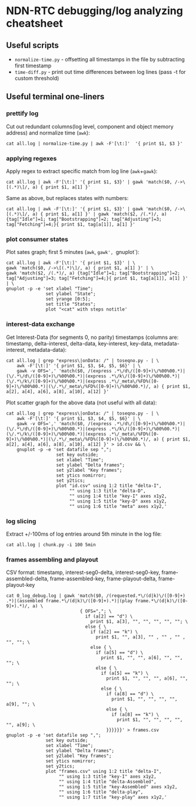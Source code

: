 # NDN-RTC debugging/log analyzing cheatsheet

## Useful scripts

* `normalize-time.py` - offsetting all timestamps in the file by subtracting first timestamp
* `time-diff.py` - print out time differences between log lines (pass -t for custom threshold)

## Useful terminal one-liners

### prettify log
Cut out redundant columns(log level, component and object memory address) and normalize time (`awk`):

    cat all.log | normalize-time.py | awk -F'[\t:]'  '{ print $1, $3 }'

### applying regexes
Apply regex to extract specific match from log line (`awk`+`gawk`):

    cat all.log | awk -F'[\t:]' '{ print $1, $3}' | gawk 'match($0, /->\[(.*)\]/, a) { print $1, a[1] }'

Same as above, but replaces states with numbers:
    
    cat all.log | awk -F'[\t:]' '{ print $1, $3}' | gawk 'match($0, /->\[(.*)\]/, a) { print $1, a[1] }' | gawk 'match($2, /(.*)/, a) {tag["Idle"]=1; tag["Bootstrapping"]=2; tag["Adjusting"]=3; tag["Fetching"]=4;}{ print $1, tag[a[1]], a[1] }'

### plot consumer states
Plot sates graph; first 5 minutes (`awk`, `gawk', `gnuplot`):

    cat all.log | awk -F'[\t:]' '{ print $1, $3}' | \
    gawk 'match($0, /->\[(.*)\]/, a) { print $1, a[1] }' | \
    gawk 'match($2, /(.*)/, a) {tag["Idle"]=1; tag["Bootstrapping"]=2; tag["Adjusting"]=3; tag["Fetching"]=4;}{ print $1, tag[a[1]], a[1] }' | \
    gnuplot -p -e 'set xlabel "Time";
                   set ylabel "State";
                   set yrange [0:5];
                   set title "States";
                   plot "<cat" with steps notitle'

### interest-data exchange
Get Interest-Data (for segments 0, no parity) timestamps (columns are: timestamp, delta-interest, delta-data, key-interest, key-data, metadata-interest, metadata-data):

    cat all.log | grep "express\|onData: /" | toseqno.py - | \
        awk -F'[\t:]' '{ print $1, $3, $4, $5, $6}' | \
        gawk -v OFS=',' 'match($0, /(express .*\/d\/([0-9]+)\/%00%00.*)|(\/.*\/d\/([0-9]+)\/%00%00.*)|(express .*\/k\/([0-9]+)\/%00%00.*)|(\/.*\/k\/([0-9]+)\/%00%00.*)|(express .*\/_meta\/%FD%([0-9]+)\/%00%00.*)|(\/.*\/_meta\/%FD%([0-9]+)\/%00%00.*)/, a) { print $1, a[2], a[4], a[6], a[8], a[10], a[12] }'

Plot scatter graph for the above data (not useful with all data):
    
    cat all.log | grep "express\|onData: /" | toseqno.py - | \
        awk -F'[\t:]' '{ print $1, $3, $4, $5, $6}' | \
        gawk -v OFS=',' 'match($0, /(express .*\/d\/([0-9]+)\/%00%00.*)|(\/.*\/d\/([0-9]+)\/%00%00.*)|(express .*\/k\/([0-9]+)\/%00%00.*)|(\/.*\/k\/([0-9]+)\/%00%00.*)|(express .*\/_meta\/%FD%([0-9]+)\/%00%00.*)|(\/.*\/_meta\/%FD%([0-9]+)\/%00%00.*)/, a) { print $1, a[2], a[4], a[6], a[8], a[10], a[12] }' > id.csv && \
        gnuplot -p -e 'set datafile sep ","; 
                       set key outside; 
                       set xlabel "Time"; 
                       set ylabel "Delta frames"; 
                       set y2label "Key frames"; 
                       set ytics nomirror; 
                       set y2tics; 
                       plot "id.csv" using 1:2 title "delta-I", 
                            "" using 1:3 title "delta-D", 
                            "" using 1:4 title "key-I" axes x1y2, 
                            "" using 1:5 title "key-D" axes x1y2, 
                            "" using 1:6 title "meta" axes x1y2,'  

### log slicing

Extract +/-100ms of log entries around 5th minute in the log file:

    cat all.log | chunk.py -i 100 5min

### frames assembling and playout
CSV format: 
    timestamp, interest-seg0-delta, interest-seg0-key, frame-assembled-delta, frame-assembled-key, frame-playout-delta, frame-playout-key
    
    cat 0_log_debug.log | gawk 'match($0, /(requested.*\/(d|k)\/([0-9]+) .*)|(assembled frame.*\/(d|k)\/([0-9]+).*)|(play frame.*\/(d|k)\/([0-9]+).*)/, a) \
                                { OFS=","; \
                                  if (a[2] == "d") \
                                    print $1, a[3], "", "", "", "", ""; \
                                  else { \
                                    if (a[2] == "k") \
                                      print $1, "", a[3], "" , "" , "" , "", ""; \
                                    else { \
                                      if (a[5] == "d") \
                                        print $1, "", "", a[6], "", "", ""; \
                                      else { \
                                        if (a[5] == "k") \
                                          print $1, "", "", "", a[6], "", ""; \
                                        else { \
                                          if (a[8] == "d") \
                                            print $1, "", "", "", "", a[9], ""; \
                                          else { \
                                            if (a[8] == "k") \
                                              print $1, "", "", "", "", "", a[9]; \
                                          }}}}}}' > frames.csv
    gnuplot -p -e 'set datafile sep ","; 
                   set key outside; 
                   set xlabel "Time"; 
                   set ylabel "Delta frames"; 
                   set y2label "Key frames"; 
                   set ytics nomirror; 
                   set y2tics; 
                   plot "frames.csv" using 1:2 title "delta-I", 
                        "" using 1:3 title "key-I" axes x1y2, 
                        "" using 1:4 title "delta-Assembled", 
                        "" using 1:5 title "key-Assembled" axes x1y2, 
                        "" using 1:6 title "delta-play",
                        "" using 1:7 title "key-play" axes x1y2,'




